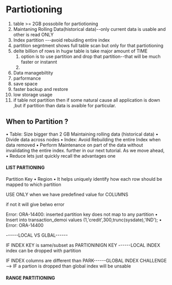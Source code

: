 # Partiotioning

1) table >= 2GB possobile for partiotioning
2) Maintaning Rolling Data(historical data)--only current data is usable and other is read ONLY
3) Index partition ---avoid rebuiding entire index
2) partition segntment shows full table scan but only for that partiotioning
3) delte billion of rows in hugw table is take major amount of TIME
	1) option is to use partition and drop that partition--that will be much faster or instannt
	2) 
4) Data managebiltity
5) parformance
6) save space
7) faster backup and restore
8) low storage usage
7) if table not partition then if some natural cause all application is down ,but if partition than data is avaible for particular.


## When to Partition ?
• Table: Size bigger than 2 GB
Maintaining rolling data (historical data)
• Divide data across nodes
• Index: Avoid Rebuilding the entire Index when data
removed
• Perform Maintenance on part of the data without
invalidating the entire index.
further in our next tutorial. As we move ahead,
• Reduce lets just quickly recall the advantages one


#### LIST PARTIONING



Partition Key
• Region
• It helps uniquely identify how each row should be
mapped to which partition

USE ONLY when we have predefined value for COLUMNS

if not it will give belwo error

Error: ORA-14400: inserted partition key does
not map to any partition
• Insert into transaction_demoi values
(1,'credit',300,trunc(sysdate),'IND');
• Error: ORA-14400

------LOCAL VS GLBAL------

IF INDEX KEY is same/subset as PARTIONINIGN KEY ------LOCAL INDEX
index can be dropped with partition

IF INDEX columns are different than PARK------GLOBAL INDEX
	CHALLENGE --> IF a partion is dropped than global index will be unsable


#### RANGE PARTITIONING

